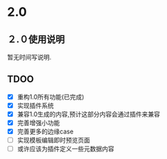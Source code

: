 # 2.0

## ２.０使用说明
暂无时间写说明.


## TDOO

- [x] 重构1.0所有功能(已完成)
- [x] 实现插件系统
- [x] 兼容1.0生成的内容,预计这部分内容会通过插件来兼容
- [x] 完善增强小功能
- [x] 完善更多的边缘case
- [ ] 实现模板编辑即时预览页面
- [ ] 或许应该为插件定义一些元数据内容
